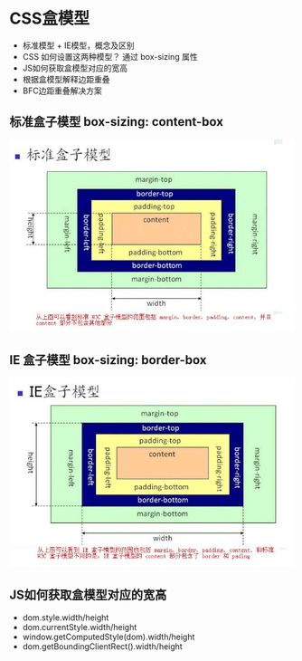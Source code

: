 # CSS盒模型
- 标准模型 + IE模型，概念及区别
- CSS 如何设置这两种模型？ 通过 box-sizing 属性
- JS如何获取盒模型对应的宽高
- 根据盒模型解释边距重叠
- BFC边距重叠解决方案

## 标准盒子模型 box-sizing: content-box
![标准盒子模型](../images/盒子模型.jpg)

## IE 盒子模型 box-sizing: border-box
![标准盒子模型](../images/IE盒子模型.jpg)

## JS如何获取盒模型对应的宽高
- dom.style.width/height
- dom.currentStyle.width/height
- window.getComputedStyle(dom).width/height
- dom.getBoundingClientRect().width/height
